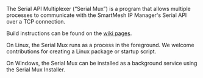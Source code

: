 The Serial API Multiplexer (“Serial Mux”) is a program that allows multiple processes to communicate with the SmartMesh IP Manager's Serial API over a TCP connection. 

Build instructions can be found on the [wiki pages](https://github.com/dustcloud/serialmux/wiki/). 

On Linux, the Serial Mux runs as a process in the foreground. We welcome contributions for creating a Linux package or startup script. 

On Windows, the Serial Mux can be installed as a background service using the Serial Mux Installer.
